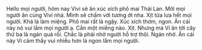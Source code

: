 Hello mọi người, hôm nay Vivi sẽ ăn xúc xích phô mai Thái Lan. Mời mọi người ăn cùng Vivi nhá. Mình sẽ chấm với tương ớt nha. Xịt từa lưa hết mọi người. Khá là làm miệng. Phô mai rất là ngậy. Xúc xích thơm, ngon. Ăn cái này nó vui lắm mọi người ạ. Cắn một miếng nào. Xịt. Nhưng mà Vi ăn tới cây thứ ba là ngán quá rồi. Chắc là phải nhờ người hỗ trợ thôi. Ngán nhờ. Ăn cái này Vi cảm thấy vui nhiều hơn là ngon lắm mọi người.